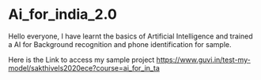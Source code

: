 # Ai_for_india_2.0
Hello everyone, I have learnt the basics of Artificial Intelligence and trained a AI for Background recognition and phone identification for sample.

Here is the Link to access my sample project
https://www.guvi.in/test-my-model/sakthivels2020ece?course=ai_for_in_ta
